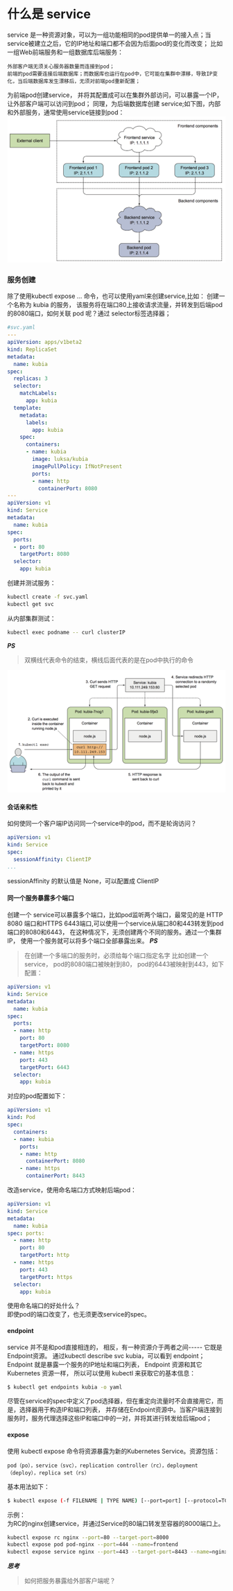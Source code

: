 # 什么是 service
service 是一种资源对象，可以为一组功能相同的pod提供单一的接入点；当 service被建立之后，它的IP地址和端口都不会因为后面pod的变化而改变；
比如 一组Web前端服务和一组数据库后端服务：
```
外部客户端无须关心服务器数量而连接到pod；
前端的pod需要连接后端数据库；而数据库也运行在pod中，它可能在集群中漂移，导致IP变化，当后端数据库发生漂移后，无须对前端pod重新配置；
```
为前端pod创建service， 并将其配置成可以在集群外部访问，可以暴露一个IP，让外部客户端可以访问到pod；
同理，为后端数据库创建 service;如下图，内部和外部服务，通常使用service链接到pod：
![introducing-service](/images/introducing-service.png)

### 服务创建
除了使用kubectl expose ... 命令，也可以使用yaml来创建service,比如：
创建一个名称为 kubia 的服务， 该服务将在端口80上接收请求流量，并转发到后端pod的8080端口，如何关联 pod 呢？通过 selector标签选择器；
```yaml
#svc.yaml
---
apiVersion: apps/v1beta2
kind: ReplicaSet
metadata:
  name: kubia
spec:
  replicas: 3
  selector:
    matchLabels:
      app: kubia
  template:
    metadata:
      labels:
        app: kubia
    spec:
      containers:
      - name: kubia
        image: luksa/kubia
        imagePullPolicy: IfNotPresent
        ports:
        - name: http
          containerPort: 8080
---          
apiVersion: v1
kind: Service
metadata:
  name: kubia
spec:
  ports:
  - port: 80
    targetPort: 8080
  selector:
    app: kubia
```
创建并测试服务：
```bash
kubectl create -f svc.yaml
kubectl get svc
```
从内部集群测试：
```bash
kubectl exec podname -- curl clusterIP
```
***PS***
>双横线代表命令的结束，横线后面代表的是在pod中执行的命令

![service-test](/images/service-test.png)

#### 会话亲和性
如何使同一个客户端IP访问同一个service中的pod，而不是轮询访问？
```yaml
apiVersion: v1
kind: Service
spec:
  sessionAffinity: ClientIP
...
```
sessionAffinity 的默认值是 None，可以配置成 ClientIP

#### 同一个服务暴露多个端口
创建一个 service可以暴露多个端口，比如pod监听两个端口，最常见的是 HTTP 8080 端口和HTTPS 6443端口,可以使用一个service从端口80和443转发到pod端口的8080和6443， 在这种情况下，无须创建两个不同的服务。通过一个集群IP， 使用一个服务就可以将多个端口全部暴露出来。
***PS***
> 在创建一个多端口的服务时，必须给每个端口指定名字
比如创建一个service， pod的8080端口被映射到80， pod的6443被映射到443，如下配置：
```yaml
apiVersion: v1
kind: Service
metadata:
  name: kubia
spec: 
  ports:
  - name: http
    port: 80
    targetPort: 8080
  - name: https
    port: 443
    targetPort: 6443
  selector:
    app: kubia
```
对应的pod配置如下：
```yaml
apiVersion: v1
kind: Pod
spec:
  containers:
  - name: kubia
    ports:
    - name: http
      containerPort: 8080
    - name: https
      containerPort: 8443
```
改造service，使用命名端口方式映射后端pod：
```yaml
apiVersion: v1
kind: Service
metadata:
  name: kubia
spec: ports:
  - name: http
    port: 80
    targetPort: http
  - name: https
    port: 443
    targetPort: https
  selector:
    app: kubia
```
使用命名端口的好处什么？  
即使pod的端口改变了，也无须更改service的spec。

#### endpoint
service 并不是和pod直接相连的， 相反，有一种资源介于两者之间----- 它既是Endpoint资源。 通过kubectl describe svc kubia，可以看到 endpoint；
Endpoint 就是暴露一个服务的IP地址和端口列表， Endpoint 资源和其它 Kubernetes 资源一样， 所以可以使用 kubectl 来获取它的基本信息：
```bash
$ kubectl get endpoints kubia -o yaml
```
尽管在service的spec中定义了pod选择器，但在重定向流量时不会直接用它，而是，选择器用于构造IP和端口列表， 并存储在Endpoint资源中。当客户端连接到服务时，服务代理选择这些IP和端口中的一对，并将其进行转发给后端pod；

#### expose
使用 kubectl expose 命令将资源暴露为新的Kubernetes Service。资源包括：
```
pod（po），service（svc），replication controller（rc），deployment（deploy），replica set（rs）
```
基本用法如下：
```bash
$ kubectl expose (-f FILENAME | TYPE NAME) [--port=port] [--protocol=TCP|UDP] [--target-port=number-or-name] [--name=name] [--external-ip=external-ip-of-service] [--type=type]
```
示例：  
为RC的nginx创建service，并通过Service的80端口转发至容器的8000端口上。
```bash
kubectl expose rc nginx --port=80 --target-port=8000
kubectl expose pod pod-nginx --port=444 --name=frontend
kubectl expose service nginx --port=443 --target-port=8443 --name=nginx-https
```
***思考***  
>如何把服务暴露给外部客户端呢？
